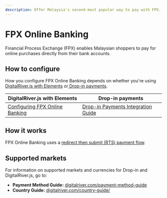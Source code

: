 ```yaml
---
description: Offer Malaysia's second-most popular way to pay with FPX.
---
```


# FPX Online Banking

Financial Process Exchange (FPX) enables Malaysian shoppers to pay for online purchases directly from their bank accounts.

## How to configure&#x20;

How you configure FPX Online Banking depends on whether you're using [DigitalRiver.js with Elements](../payments-solutions/digitalriver.js/) or[ Drop-in payments](../payments-solutions/drop-in/). &#x20;

| DigitalRiver.js with Elements                                                                                             | Drop-in payments                                                                                 |
| ------------------------------------------------------------------------------------------------------------------------- | ------------------------------------------------------------------------------------------------ |
| [Configuring FPX Online Banking](../payments-solutions/digitalriver.js/payment-methods/configuring-fpx-online-banking.md) | [Drop-in Payments Integration Guide](../payments-solutions/drop-in/drop-in-integration-guide.md) |

## How it works

FPX Online Banking uses a [redirect then submit (RTS) payment flow](../building-your-workflows/flows-by-payment-type.md#redirect-then-submit-rts-payment-flow).

## Supported markets

For information on supported markets and currencies for Drop-in and DigitalRiver.js, go to:&#x20;

* **Payment Method Guide:** [digitalriver.com/payment-method-guide](https://www.digitalriver.com/payment-method-guide/)
* **Country Guide:** [digitalriver.com/country-guide/](https://www.digitalriver.com/country-guide/)
